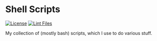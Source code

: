 # Shell Scripts
[![License](https://img.shields.io/badge/license-MIT-blue)](./LICENSE)
[![Lint Files](https://github.com/beiertu-mms/shell-scripts/actions/workflows/linter.yaml/badge.svg)](./.github/workflows/linter.yaml)

My collection of (mostly bash) scripts, which I use to do various stuff.

